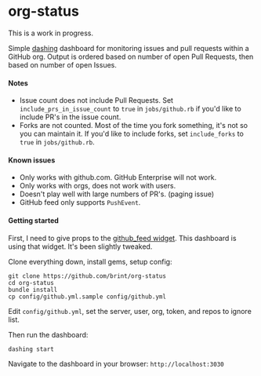 org-status
===============
This is a work in progress.

Simple [dashing](http://shopify.github.io/dashing/) dashboard for monitoring
issues and pull requests within a GitHub org. Output is ordered based on number
of open Pull Requests, then based on number of open Issues.

#### Notes
* Issue count does not include Pull Requests. Set `include_prs_in_issue_count`
  to `true` in `jobs/github.rb` if you'd like to include PR's in the issue
  count.
* Forks are not counted. Most of the time you fork something, it's not so you
  can maintain it. If you'd like to include forks, set `include_forks` to
  `true` in `jobs/github.rb`.

#### Known issues
* Only works with github.com. GitHub Enterprise will not work.
* Only works with orgs, does not work with users.
* Doesn't play well with large numbers of PR's. (paging issue)
* GitHub feed only supports `PushEvent`.

#### Getting started
First, I need to give props to the [github_feed
widget](https://gist.github.com/kimh/8894101). This dashboard is using that
widget. It's been slightly tweaked.

Clone everything down, install gems, setup config:
```
git clone https://github.com/brint/org-status
cd org-status
bundle install
cp config/github.yml.sample config/github.yml
```
Edit `config/github.yml`, set the server, user, org, token, and repos to ignore
list.

Then run the dashboard:
```
dashing start
```
Navigate to the dashboard in your browser: `http://localhost:3030`
